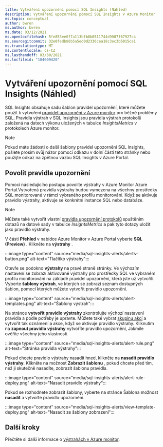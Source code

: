 ```yaml
---
title: Vytváření upozornění pomocí SQL Insights (Náhled)
description: Vytváření upozornění pomocí SQL Insights v Azure Monitor
ms.topic: conceptual
author: bwren
ms.author: bwren
ms.date: 03/12/2021
ms.openlocfilehash: 5fe853ee0f7a113bfb8b0511744d9087f67927c4
ms.sourcegitcommit: 32e0fedb80b5a5ed0d2336cea18c3ec3b5015ca1
ms.translationtype: MT
ms.contentlocale: cs-CZ
ms.lasthandoff: 03/30/2021
ms.locfileid: "104609420"
---
```

# <a name="create-alerts-with-sql-insights-preview"></a>Vytváření upozornění pomocí SQL Insights (Náhled)
SQL Insights obsahuje sadu šablon pravidel upozornění, které můžete použít k vytvoření [pravidel upozornění v Azure monitor](../alert/../alerts/alerts-overview.md) pro běžné problémy SQL. Pravidla výstrah v SQL Insights jsou pravidla výstrah protokolů založená na datech výkonu uložených v tabulce *InsightsMetrics* v protokolech Azure monitor.  

> [!NOTE]
> Pokud máte žádosti o další šablony pravidel upozornění SQL Insights, pošlete prosím svůj názor pomocí odkazu v dolní části této stránky nebo použijte odkaz na zpětnou vazbu SQL Insights v Azure Portal.

## <a name="enable-alert-rules"></a>Povolit pravidla upozornění 
Pomocí následujícího postupu povolíte výstrahy v Azure Monitor Azure Portal.Vytvořená pravidla výstrahy budou vymezena na všechny prostředky SQL monitorované v rámci vybraného profilu monitorování.  Když se aktivuje pravidlo výstrahy, aktivuje se konkrétní instance SQL nebo databáze.

> [!NOTE]
> Můžete také vytvořit vlastní [pravidla upozornění protokolů](../alerts/alerts-log.md) spuštěním dotazů na datové sady v tabulce *InsightsMetrics* a pak tyto dotazy uložit jako pravidlo výstrahy. 

V části **Přehled** v nabídce Azure Monitor v Azure Portal vyberte **SQL (Preview)** . Klikněte na **výstrahy** .

:::image type="content" source="media/sql-insights-alerts/alerts-button.png" alt-text="Tlačítko výstrahy":::

Otevře se podokno **výstrahy** na pravé straně stránky. Ve výchozím nastavení se zobrazí aktivované výstrahy pro prostředky SQL ve vybraném profilu monitorování na základě pravidel upozornění, která jste už vytvořili. Vyberte **šablony výstrah**, ve kterých se zobrazí seznam dostupných šablon, pomocí kterých můžete vytvořit pravidlo upozornění.

:::image type="content" source="media/sql-insights-alerts/alert-templates.png" alt-text="Šablony výstrah":::

Na stránce **vytvořit pravidlo výstrahy** zkontrolujte výchozí nastavení pravidla a podle potřeby je upravte. Můžete také vybrat [skupinu akcí](../alerts/action-groups.md) a vytvořit tak oznámení a akce, když se aktivuje pravidlo výstrahy. Kliknutím na **zapnout pravidlo výstrahy** vytvoříte pravidlo upozornění, Jakmile ověříte všechny jeho vlastnosti.


:::image type="content" source="media/sql-insights-alerts/alert-rule.png" alt-text="Stránka pravidla výstrahy":::

Pokud chcete pravidlo výstrahy nasadit hned, klikněte na **nasadit pravidlo výstrahy**. Klikněte na možnost **Zobrazit šablonu** , pokud chcete před tím, než ji skutečně nasadíte, zobrazit šablonu pravidla.

:::image type="content" source="media/sql-insights-alerts/alert-rule-deploy.png" alt-text="Nasadit pravidlo výstrahy":::

Pokud se rozhodnete zobrazit šablony, vyberte na stránce Šablona možnost **nasadit** a vytvořte pravidlo upozornění.

:::image type="content" source="media/sql-insights-alerts/view-template-deploy.png" alt-text="Nasadit ze šablony zobrazení":::


## <a name="next-steps"></a>Další kroky

Přečtěte si další informace o [výstrahách v Azure monitor](../alerts/alerts-overview.md).


